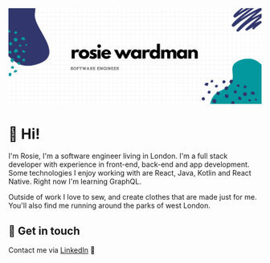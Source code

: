 <img src="https://raw.githubusercontent.com/rwardman/rwardman/main/header_image.png" alt="banner that contains some abstract purple and blue illustrations on a white background that looks like sqiared paper and the words Rosie Wardman Sofware Engineer">

# 🌸 Hi!

I'm Rosie, I'm a software engineer living in London. I'm a full stack developer with experience in front-end, back-end and app development. Some technologies I enjoy working with are React, Java, Kotlin and React Native. Right now I'm learning GraphQL.

Outside of work I love to sew, and create clothes that are made just for me. You'll also find me running around the parks of west London.

## 👋 Get in touch

Contact me via [LinkedIn](https://www.linkedin.com/in/rosiewardman/) 💼

<!--
**rwardman/rwardman** is a ✨ _special_ ✨ repository because its `README.md` (this file) appears on your GitHub profile.

Here are some ideas to get you started:

- 🔭 I’m currently working on ...
- 🌱 I’m currently learning ...
- 👯 I’m looking to collaborate on ...
- 🤔 I’m looking for help with ...
- 💬 Ask me about ...
- 📫 How to reach me: ...
- 😄 Pronouns: ...
- ⚡ Fun fact: ...
-->
